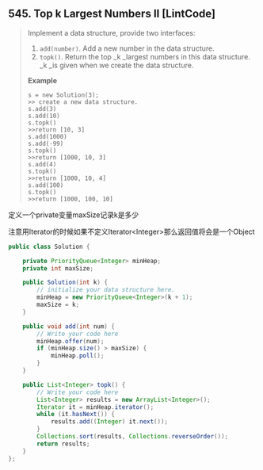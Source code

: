## 545. Top k Largest Numbers II \[LintCode\]

> Implement a data structure, provide two interfaces:
>
> 1. `add(number)`. Add a new number in the data structure.
> 2. `topk()`. Return the top \_k \_largest numbers in this data structure. \_k \_is given when we create the data structure.
>
> **Example**
>
> ```
> s = new Solution(3);
> >> create a new data structure.
> s.add(3)
> s.add(10)
> s.topk()
> >>return [10, 3]
> s.add(1000)
> s.add(-99)
> s.topk()
> >>return [1000, 10, 3]
> s.add(4)
> s.topk()
> >>return [1000, 10, 4]
> s.add(100)
> s.topk()
> >>return [1000, 100, 10]
> ```

定义一个private变量maxSize记录k是多少

注意用Iterator的时候如果不定义Iterator&lt;Integer&gt;那么返回值将会是一个Object

```java
public class Solution {

    private PriorityQueue<Integer> minHeap;
    private int maxSize;

    public Solution(int k) {
        // initialize your data structure here.
        minHeap = new PriorityQueue<Integer>(k + 1);
        maxSize = k;
    }

    public void add(int num) {
        // Write your code here
        minHeap.offer(num);
        if (minHeap.size() > maxSize) {
            minHeap.poll();
        }
    }

    public List<Integer> topk() {
        // Write your code here
        List<Integer> results = new ArrayList<Integer>();
        Iterator it = minHeap.iterator();
        while (it.hasNext()) {
            results.add((Integer) it.next());
        }
        Collections.sort(results, Collections.reverseOrder());
        return results;
    }
};
```



